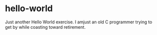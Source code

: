 # hello-world
Just another Hello World exercise.
I amjust an old C programmer trying to get by while coasting toward retirement.
